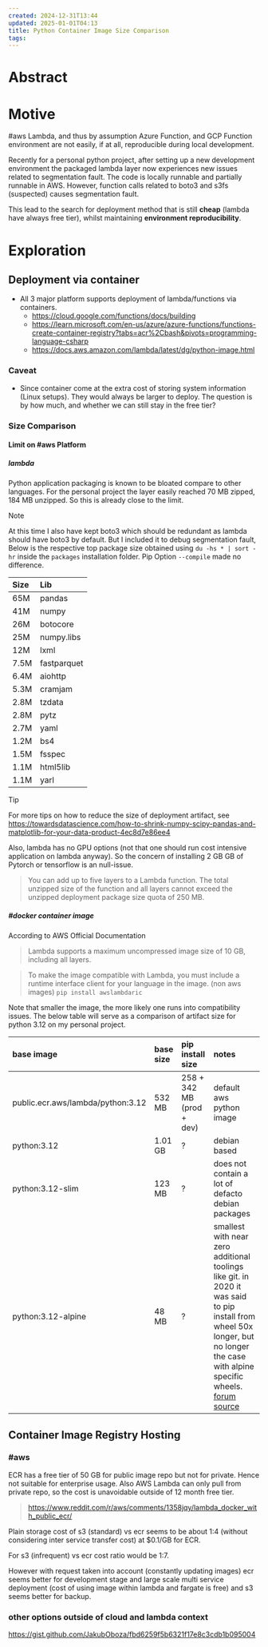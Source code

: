 ```yaml
---
created: 2024-12-31T13:44
updated: 2025-01-01T04:13
title: Python Container Image Size Comparison
tags: 
---
```

# Abstract


# Motive

#aws Lambda, and thus by assumption Azure Function, and GCP Function environment are not easily, if at all, reproducible during local development. 

Recently for a personal python project, after setting up a new development environment the packaged lambda layer now experiences new issues related to segmentation fault. The code is locally runnable and partially runnable in AWS. However, function calls related to boto3 and s3fs (suspected) causes segmentation fault. 

This lead to the search for deployment method that is still **cheap** (lambda have always free tier), whilst maintaining **environment reproducibility**.

# Exploration

## Deployment via container
- All 3 major platform supports deployment of lambda/functions via containers. 
	- https://cloud.google.com/functions/docs/building
	- https://learn.microsoft.com/en-us/azure/azure-functions/functions-create-container-registry?tabs=acr%2Cbash&pivots=programming-language-csharp
	- https://docs.aws.amazon.com/lambda/latest/dg/python-image.html
### Caveat
- Since container come at the extra cost of storing system information (Linux setups). They would always be larger to deploy. The question is by how much, and whether we can still stay in the free tier?

### Size Comparison
#### Limit on #aws Platform
##### lambda 
Python application packaging is known to be bloated compare to other languages. For the personal project the layer easily reached 70 MB zipped, 184 MB unzipped. So this is already close to the limit. 
> [!NOTE]
> At this time I also have kept boto3 which should be redundant as lambda should have boto3 by default. But I included it to debug segmentation fault, Below is the respective top package size obtained using `du -hs * | sort -hr` inside the `packages` installation folder. Pip Option `--compile` made no difference.

| Size | Lib         |
| :--- | :---------- |
| 65M  | pandas      |
| 41M  | numpy       |
| 26M  | botocore    |
| 25M  | numpy.libs  |
| 12M  | lxml        |
| 7.5M | fastparquet |
| 6.4M | aiohttp     |
| 5.3M | cramjam     |
| 2.8M | tzdata      |
| 2.8M | pytz        |
| 2.7M | yaml        |
| 1.2M | bs4         |
| 1.5M | fsspec      |
| 1.1M | html5lib    |
| 1.1M | yarl        |

> [!TIP]
> For more tips  on how to reduce the size of deployment artifact, see https://towardsdatascience.com/how-to-shrink-numpy-scipy-pandas-and-matplotlib-for-your-data-product-4ec8d7e86ee4

Also, lambda has no GPU options (not that one should run cost intensive application on lambda anyway). So the concern of installing 2 GB GB of Pytorch or tensorflow is an null-issue.

> You can add up to five layers to a Lambda function. The total unzipped size of the function and all layers cannot exceed the unzipped deployment package size quota of 250 MB.

##### #docker container image

According to AWS Official Documentation
> Lambda supports a maximum uncompressed image size of 10 GB, including all layers.

> To make the image compatible with Lambda, you must include a runtime interface client for your language in the image. (non aws images)
> `pip install awslambdaric`

Note that smaller the image, the more likely one runs into compatibility issues. The below table will serve as a comparison of artifact size for python 3.12 on my personal project.

| base image                        | base size | pip install size          | notes|
| :-------------------------------- | :-------- | :------------------------ | :-----------------------|
| public.ecr.aws/lambda/python:3.12 | 532 MB    | 258 + 342 MB (prod + dev) | default aws python image                             |
| python:3.12                       | 1.01 GB   | ?                         | debian based |
| python:3.12-slim                  | 123 MB    |?   | does not contain a lot of defacto debian packages |
| python:3.12-alpine                | 48 MB     | ?                         | smallest with near zero additional toolings like git. in 2020 it was said to pip install from wheel 50x longer, but no longer the case with alpine specific wheels. [forum source ](https://news.ycombinator.com/item?id=38798233) |


## Container Image Registry Hosting

### #aws

ECR has a free tier of 50 GB for public image repo but not for private. Hence not suitable for enterprise usage. Also AWS Lambda can only pull from private repo, so the cost is unavoidable outside of 12 month free tier. 
> https://www.reddit.com/r/aws/comments/1358jqy/lambda_docker_with_public_ecr/

Plain storage cost of s3 (standard) vs ecr seems to be about 1:4 (without considering inter service transfer cost) at $0.1/GB for ECR.

For s3 (infrequent) vs ecr cost ratio would be 1:7.

However with request taken into account (constantly updating images) ecr seems better for development stage and large scale multi service deployment (cost of using image within lambda and fargate is free) and s3 seems better for backup.


### other options outside of cloud and lambda context
https://gist.github.com/JakubOboza/fbd6259f5b6321f17e8c3cdb1b095004
